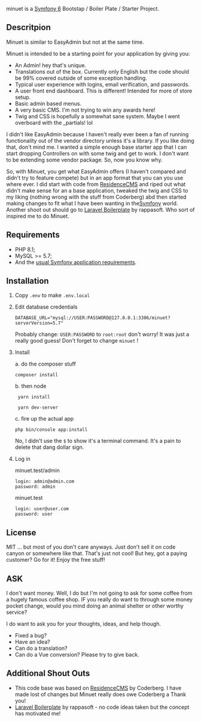 minuet is a [Symfony 6][1] Bootstap / Boiler Plate / Starter Project.

## Descritpion

Minuet is similar to EasyAdmin but not at the same time.

Minuet is intended to be a starting point for your application by giving you:
- An Admin! hey that's unique.
- Translations out of the box. Currently only English but the code should be 99% covered outside of some exception handling.
- Typical user experience with logins, email verification, and passwords.
- A user front end dashboard. This is different! Intended for more of store setup.
- Basic admin based menus.
- A very basic CMS. I'm not trying to win any awards here!
- Twig and CSS is hopefully a somewhat sane system. Maybe I went overboard with the _partials! lol

I didn't like EasyAdmin because I haven't really ever been a fan of running functionality out of the vendor directory unless it's a library.
If you like doing that, don't mind me. I wanted a simple enough base starter app that I can start dropping Controllers on with some twig
and get to work. I don't want to be extending some vendor package. So, now you know why.

So, with Minuet, you get what EasyAdmin offers (I haven't compared and didn't try to feature compete) but in an app format
that you can you use where ever. I did start with code from [ResidenceCMS][5] and riped out what didn't make sense for an
a base application, tweaked the twig and CSS to my liking (nothing wrong with the stuff from Coderberg) abd then started making changes
to fit what I have been wanting in the[Symfony][1] world. Another shoot out should go to [Laravel Boilerplate][6] by rappasoft.
Who sort of inspired me to do Minuet.

## Requirements

- PHP 8.1;
- MySQL >= 5.7;
- And the [usual Symfony application requirements][2].

## Installation

1. Copy ```.env``` to make ```.env.local```
2. Edit database credentials

    ```
    DATABASE_URL="mysql://USER:PASSWORD@127.0.0.1:3306/minuet?serverVersion=5.7"
    ```
    Probably change: ```USER:PASSWORD``` to ```root:root``` don't worry!
    It was just a really good guess!
    Don't forget to change ```minuet``` !

3. Install

    a. do the composer stuff
    ```
    composer install
    ```

    b. then node
    ```
     yarn install
    ```
    ```
     yarn dev-server
    ```

    c. fire up the actual app
    ```
    php bin/console app:install
    ```
    No, I didn't use the ```$``` to show it's a terminal command.
    It's a pain to delete that dang dollar sign.


4. Log in

    minuet.test/admin
    ```
    login: admin@admin.com
    password: admin
    ```
    minuet.test
    ```
    login: user@user.com
    password: user
    ```

## License
MIT ... but most of you don't care anyways. Just don't sell it on code canyon or somewhere like that.
That's just not cool! But hey, got a paying customer? Go for it! Enjoy the free stuff!

## ASK

I don't want money. Well, I do but I'm not going to ask for some coffee from a hugely famous coffee shop.
IF you really do want to through some money pocket change, would you mind doing an animal shelter or other worthy service?

I do want to ask you for your thoughts, ideas, and help though.
- Fixed a bug?
- Have an idea?
- Can do a translation?
- Can do a Vue conversion?
Please try to give back.

## Additional Shout Outs
- This code base was based on [ResidenceCMS][5] by Coderberg. I have made lost of changes but Minuet really does
owe Coderberg a Thank you!
- [Laravel Boilerplate][6] by rappasoft - no code ideas taken but the concept has motivated me!

[1]: https://symfony.com/
[2]: https://symfony.com/doc/current/setup.html#technical-requirements
[5]: https://github.com/Coderberg/ResidenceCMS
[6]: https://github.com/rappasoft/laravel-boilerplate
